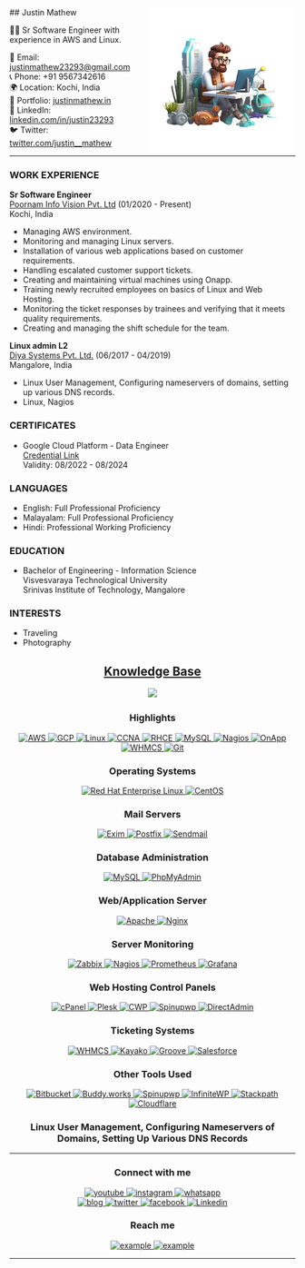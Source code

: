 <img align="right" style="width:16rem; height:auto" src="logo-removebg-preview.png"/>
## Justin Mathew

👨‍💻 Sr Software Engineer with experience in AWS and Linux.

📧 Email: justinmathew23293@gmail.com  
📞 Phone: +91 9567342616  
🌍 Location: Kochi, India  
🔗 Portfolio: [justinmathew.in](https://justinmathew.in/)  
🔗 LinkedIn: [linkedin.com/in/justin23293](https://www.linkedin.com/in/justin23293)  
🐦 Twitter: [twitter.com/justin__mathew](https://twitter.com/justin__mathew)  

---

### WORK EXPERIENCE

**Sr Software Engineer**  
[Poornam Info Vision Pvt. Ltd](https://www.poornam.com/) (01/2020 - Present)  
Kochi, India  

- Managing AWS environment.
- Monitoring and managing Linux servers.
- Installation of various web applications based on customer requirements.
- Handling escalated customer support tickets.
- Creating and maintaining virtual machines using Onapp.
- Training newly recruited employees on basics of Linux and Web Hosting.
- Monitoring the ticket responses by trainees and verifying that it meets quality requirements.
- Creating and managing the shift schedule for the team.

**Linux admin L2**  
[Diya Systems Pvt. Ltd.](https://www.endurance.com/) (06/2017 - 04/2019)  
Mangalore, India  

- Linux User Management, Configuring nameservers of domains, setting up various DNS records.
- Linux, Nagios

### CERTIFICATES

- Google Cloud Platform - Data Engineer  
  [Credential Link](https://www.credential.net/7358f48b-0670-4003-a78c-10f5609e404a?key=2a85e678c72694928a80aa21e8f5d8533d341e9dbee240d6371239df6619256a)  
  Validity: 08/2022 - 08/2024

### LANGUAGES

- English: Full Professional Proficiency
- Malayalam: Full Professional Proficiency
- Hindi: Professional Working Proficiency

### EDUCATION

- Bachelor of Engineering - Information Science  
  Visvesvaraya Technological University  
  Srinivas Institute of Technology, Mangalore

### INTERESTS

- Traveling
- Photography

<h2 align="center"><u><b>Knowledge Base</b></u></h2>

<p align="center">
  <img style="width:26rem; height:auto" src="a62c047f-8369-493c-ab14-71ef51bebc55_rw_1200.gif"/>
</p>
<h3 align="center">Highlights</h3>
<p align="center"> 
  <a href="https://aws.amazon.com/" target="_blank"> 
    <img src="https://img.shields.io/badge/AWS-232F3E.svg?style=for-the-badge&logo=amazon-aws&logoColor=white" alt="AWS" /> 
  </a> 
  <a href="https://cloud.google.com/" target="_blank"> 
    <img src="https://img.shields.io/badge/GCP-4285F4.svg?style=for-the-badge&logo=google-cloud&logoColor=white" alt="GCP" /> 
  </a> 
  <a href="https://www.linux.org/" target="_blank"> 
    <img src="https://img.shields.io/badge/Linux-FCC624.svg?style=for-the-badge&logo=linux&logoColor=black" alt="Linux" /> 
  </a>
  <a href="https://www.cisco.com/c/en/us/training-events/training-certifications/certifications/associate/ccna.html" target="_blank"> 
    <img src="https://img.shields.io/badge/CCNA-1BA0D7.svg?style=for-the-badge&logo=cisco&logoColor=white" alt="CCNA" /> 
  </a>
  <a href="https://www.redhat.com/en/services/certification/rhce" target="_blank"> 
    <img src="https://img.shields.io/badge/RHCE-FF0000.svg?style=for-the-badge&logo=red-hat&logoColor=white" alt="RHCE" /> 
  </a>
  <a href="https://www.mysql.com/" target="_blank"> 
    <img src="https://img.shields.io/badge/MySQL-4479A1.svg?style=for-the-badge&logo=mysql&logoColor=white" alt="MySQL" /> 
  </a>
  <a href="https://www.nagios.org/" target="_blank"> 
    <img src="https://img.shields.io/badge/Nagios-005571.svg?style=for-the-badge&logo=nagios&logoColor=white" alt="Nagios" /> 
  </a>
  <a href="https://onapp.com/" target="_blank"> 
    <img src="https://img.shields.io/badge/OnApp-3498DB.svg?style=for-the-badge&logo=onapp&logoColor=white" alt="OnApp" /> 
  </a>
  <a href="https://www.whmcs.com/" target="_blank"> 
    <img src="https://img.shields.io/badge/WHMCS-7449C0.svg?style=for-the-badge&logo=whmcs&logoColor=white" alt="WHMCS" /> 
  </a>
  <a href="https://git-scm.com/" target="_blank"> 
    <img src="https://img.shields.io/badge/Git-F05032.svg?style=for-the-badge&logo=git&logoColor=white" alt="Git" /> 
  </a>
</p>
<h3 align="center">Operating Systems</h3>
<p align="center"> 
  <a href="https://www.redhat.com/" target="_blank"> 
    <img src="https://img.shields.io/badge/Red_Hat_Enterprise_Linux-EE0000.svg?style=for-the-badge&logo=red-hat&logoColor=white" alt="Red Hat Enterprise Linux" /> 
  </a> 
  <a href="https://www.centos.org/" target="_blank"> 
    <img src="https://img.shields.io/badge/CentOS-262577.svg?style=for-the-badge&logo=centos&logoColor=white" alt="CentOS" /> 
  </a> 
</p>
<h3 align="center">Mail Servers</h3>
<p align="center"> 
  <a href="http://www.exim.org/" target="_blank"> 
    <img src="https://img.shields.io/badge/Exim-00AAFF.svg?style=for-the-badge&logo=exim&logoColor=white" alt="Exim" /> 
  </a> 
  <a href="http://www.postfix.org/" target="_blank"> 
    <img src="https://img.shields.io/badge/Postfix-333333.svg?style=for-the-badge&logo=postfix&logoColor=white" alt="Postfix" /> 
  </a> 
  <a href="https://www.sendmail.com/" target="_blank"> 
    <img src="https://img.shields.io/badge/Sendmail-009999.svg?style=for-the-badge&logo=sendgrid&logoColor=white" alt="Sendmail" /> 
  </a> 
</p>
<h3 align="center">Database Administration</h3>
<p align="center"> 
  <a href="https://www.mysql.com/" target="_blank"> 
    <img src="https://img.shields.io/badge/MySQL-4479A1.svg?style=for-the-badge&logo=mysql&logoColor=white" alt="MySQL" /> 
  </a> 
  <a href="https://www.phpmyadmin.net/" target="_blank"> 
    <img src="https://img.shields.io/badge/PhpMyAdmin-4169E1.svg?style=for-the-badge&logo=phpmyadmin&logoColor=white" alt="PhpMyAdmin" /> 
  </a> 
</p>
<h3 align="center">Web/Application Server</h3>
<p align="center"> 
  <a href="https://httpd.apache.org/" target="_blank"> 
    <img src="https://img.shields.io/badge/Apache-D22128.svg?style=for-the-badge&logo=apache&logoColor=white" alt="Apache" /> 
  </a> 
  <a href="https://www.nginx.com/" target="_blank"> 
    <img src="https://img.shields.io/badge/Nginx-269539.svg?style=for-the-badge&logo=nginx&logoColor=white" alt="Nginx" /> 
  </a>
</p>
<h3 align="center">Server Monitoring</h3>
<p align="center"> 
  <a href="https://www.zabbix.com/" target="_blank"> 
    <img src="https://img.shields.io/badge/Zabbix-EE0000.svg?style=for-the-badge&logo=zabbix&logoColor=white" alt="Zabbix" /> 
  </a> 
  <a href="https://www.nagios.org/" target="_blank"> 
    <img src="https://img.shields.io/badge/Nagios-CC0000.svg?style=for-the-badge&logo=nagios&logoColor=white" alt="Nagios" /> 
  </a>
  <a href="https://prometheus.io/" target="_blank"> 
    <img src="https://img.shields.io/badge/Prometheus-E6522C.svg?style=for-the-badge&logo=prometheus&logoColor=white" alt="Prometheus" /> 
  </a>
  <a href="https://grafana.com/" target="_blank"> 
    <img src="https://img.shields.io/badge/Grafana-F46800.svg?style=for-the-badge&logo=grafana&logoColor=white" alt="Grafana" /> 
  </a>
</p>
<h3 align="center">Web Hosting Control Panels</h3>
<p align="center"> 
  <a href="https://cpanel.net/" target="_blank"> 
    <img src="https://img.shields.io/badge/cPanel-FF6C2C.svg?style=for-the-badge&logo=cPanel&logoColor=white" alt="cPanel" /> 
  </a> 
  <a href="https://www.plesk.com/" target="_blank"> 
    <img src="https://img.shields.io/badge/Plesk-00ADDA.svg?style=for-the-badge&logo=Plesk&logoColor=white" alt="Plesk" /> 
  </a>
  <a href="https://control-webpanel.com/" target="_blank"> 
    <img src="https://img.shields.io/badge/CWP-000000.svg?style=for-the-badge&logo=linux&logoColor=white" alt="CWP" /> 
  </a>
  <a href="https://spinupwp.com/" target="_blank"> 
    <img src="https://img.shields.io/badge/Spinupwp-2DA0FF.svg?style=for-the-badge&logo=wordpress&logoColor=white" alt="Spinupwp" /> 
  </a>
  <a href="https://www.directadmin.com/" target="_blank"> 
    <img src="https://img.shields.io/badge/DirectAdmin-E47626.svg?style=for-the-badge&logo=DirectAdmin&logoColor=white" alt="DirectAdmin" /> 
  </a>
</p>
<h3 align="center">Ticketing Systems</h3>
<p align="center"> 
  <a href="https://www.whmcs.com/" target="_blank"> 
    <img src="https://img.shields.io/badge/WHMCS-4050B5.svg?style=for-the-badge&logo=whmcs&logoColor=white" alt="WHMCS" /> 
  </a> 
  <a href="https://www.kayako.com/" target="_blank"> 
    <img src="https://img.shields.io/badge/Kayako-1F252E.svg?style=for-the-badge&logo=kayako&logoColor=white" alt="Kayako" /> 
  </a>
  <a href="https://www.groovehq.com/" target="_blank"> 
    <img src="https://img.shields.io/badge/Groove-3D7AF4.svg?style=for-the-badge&logo=groove&logoColor=white" alt="Groove" /> 
  </a>
  <a href="https://www.salesforce.com/" target="_blank"> 
    <img src="https://img.shields.io/badge/Salesforce-00A1E0.svg?style=for-the-badge&logo=salesforce&logoColor=white" alt="Salesforce" /> 
  </a>
</p>
<h3 align="center">Other Tools Used</h3>
<p align="center"> 
  <a href="https://bitbucket.org/" target="_blank"> 
    <img src="https://img.shields.io/badge/Bitbucket-0052CC.svg?style=for-the-badge&logo=bitbucket&logoColor=white" alt="Bitbucket" /> 
  </a> 
  <a href="https://buddy.works/" target="_blank"> 
    <img src="https://img.shields.io/badge/Buddy.works-34495E.svg?style=for-the-badge&logo=buddy&logoColor=white" alt="Buddy.works" /> 
  </a>
  <a href="https://spinupwp.com/" target="_blank"> 
    <img src="https://img.shields.io/badge/Spinupwp-2496ED.svg?style=for-the-badge&logo=spinupwp&logoColor=white" alt="Spinupwp" /> 
  </a>
  <a href="https://infinitewp.com/" target="_blank"> 
    <img src="https://img.shields.io/badge/InfiniteWP-3498DB.svg?style=for-the-badge&logo=infinitewp&logoColor=white" alt="InfiniteWP" /> 
  </a>
  <a href="https://www.stackpath.com/" target="_blank"> 
    <img src="https://img.shields.io/badge/Stackpath-F48024.svg?style=for-the-badge&logo=stackpath&logoColor=white" alt="Stackpath" /> 
  </a>
  <a href="https://www.cloudflare.com/" target="_blank"> 
    <img src="https://img.shields.io/badge/Cloudflare-F38020.svg?style=for-the-badge&logo=cloudflare&logoColor=white" alt="Cloudflare" /> 
  </a>
</p>
<h3 align="center">Linux User Management, Configuring Nameservers of Domains, Setting Up Various DNS Records</h3>

----

<h3 align="center">Connect with me</h3>

<div style="margin-top:10px" align="center">
  <div>
    <a  href="https://www.youtube.com/channel/UCO0zkfUHCaNfeSusjYI2PoA" target="_blank">
      <img src="https://img.shields.io/badge/mangoes media-%23FF0000.svg?style=for-the-badge&logo=YouTube&logoColor=white" alt="youtube"/>
    </a>
     <a  href="https://www.instagram.com/achuntelolan/?fbclid=IwAR0WZUX1141V7blzXGlfMSiRHdZJzfdtm2AbIXyYrzSqidF2pdLMyhQDtno" target="_blank">
      <img src="https://img.shields.io/badge/achuntelolan-%23E4405F.svg?style=for-the-badge&logo=Instagram&logoColor=white" alt="instagram"/>
    </a>
    <a href="https://api.whatsapp.com/send?phone=919188462190&text=Hi%20Hlo%20i%20seen%20your%20profile%20on%20github%20and%20i%20messaging%20you" target="_blank">
      <img src="https://img.shields.io/badge/WhatsApp-25D366?style=for-the-badge&logo=whatsapp&logoColor=white" alt="whatsapp"/>
    </a>
  </div>
  <div>
    <a  href="https://mediamangoes.blogspot.com/" target="_blank">
      <img src="https://img.shields.io/badge/Blogger-FF5722?style=for-the-badge&logo=blogger&logoColor=white" alt="blog"/>
    </a>
    <a href="https://twitter.com/achuntelolan" target="_blank">
      <img src="https://img.shields.io/badge/Twitter-1DA1F2.svg?style=for-the-badge&logo=twitter&logoColor=white" alt="twitter"/>
    </a>
    <a href="https://www.facebook.com/achunte0lolan" target="_blank">
      <img src="https://img.shields.io/badge/Facebook-%231877F2.svg?style=for-the-badge&logo=Facebook&logoColor=white" alt="facebook"/>
    </a>
        <a href="https://www.linkedin.com/in/anoop-aj-8bb9591b0/" target="_blank">
      <img src="https://img.shields.io/badge/Linkedin-25D366?style=for-the-badge&logo=linkedin&logoColor=white" alt="Linkedin"/>
    </a>
  </div>
</div>

<h3 align="center">Reach me</h3>

<p align="center">
  <a  href="mailto:info.mangoesmedia@gmail.com" target="_blank">
    <img src="https://img.shields.io/badge/Gmail-D14836?style=for-the-badge&logo=gmail&logoColor=white" alt="example"/>
  </a>
  <a href="mailto:anoopaj08@outlook.com?subject=Feedback%20From%20Github&body=Hello," target="_blank">
    <img src="https://img.shields.io/badge/Outlook-0078D4.svg?style=for-the-badge&logo=microsoftoutlook&logoColor=white" alt="example"/>
  </a>
</p>

----
